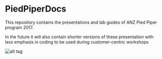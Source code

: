 # PiedPiperDocs
This repository contains the presentations and lab guides of ANZ Pied Piper program 2017.

In the future it will also contain shorter versions of these presentation with less emphasis in coding to be used during customer-centric workshops

![alt tag](https://res.cloudinary.com/crunchbase-production/image/upload/v1399404021/jszf5otv3hpaeakvub8z.png)
